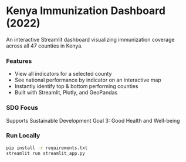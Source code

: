# Kenya Immunization Dashboard (2022)

An interactive Streamlit dashboard visualizing immunization coverage across all 47 counties in Kenya.

### Features
- View all indicators for a selected county
- See national performance by indicator on an interactive map
- Instantly identify top & bottom performing counties
- Built with Streamlit, Plotly, and GeoPandas

### SDG Focus
Supports Sustainable Development Goal 3: Good Health and Well-being

###  Run Locally
```bash
pip install -r requirements.txt
streamlit run streamlit_app.py
